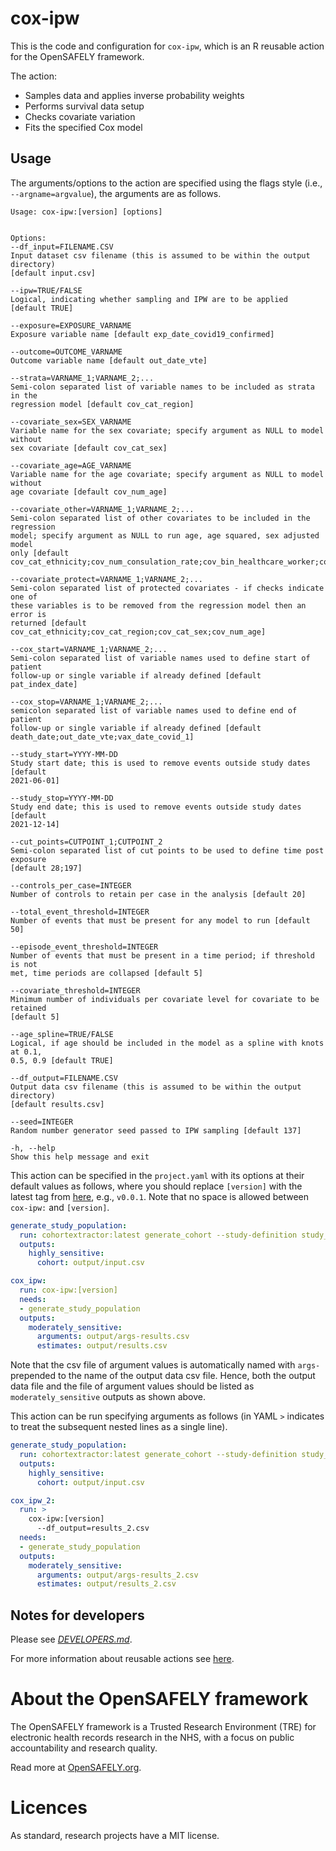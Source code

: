 
<!-- README.md is generated from README.Rmd. 
Please edit that file and rerun in R `rmarkdown::render('README.Rmd')` -->

# cox-ipw

This is the code and configuration for `cox-ipw`, which is an R reusable
action for the OpenSAFELY framework.

The action:

-   Samples data and applies inverse probability weights
-   Performs survival data setup
-   Checks covariate variation
-   Fits the specified Cox model

## Usage

The arguments/options to the action are specified using the flags style
(i.e., `--argname=argvalue`), the arguments are as follows.

    Usage: cox-ipw:[version] [options]


    Options:
    --df_input=FILENAME.CSV
    Input dataset csv filename (this is assumed to be within the output directory)
    [default input.csv]

    --ipw=TRUE/FALSE
    Logical, indicating whether sampling and IPW are to be applied [default TRUE]

    --exposure=EXPOSURE_VARNAME
    Exposure variable name [default exp_date_covid19_confirmed]

    --outcome=OUTCOME_VARNAME
    Outcome variable name [default out_date_vte]

    --strata=VARNAME_1;VARNAME_2;...
    Semi-colon separated list of variable names to be included as strata in the
    regression model [default cov_cat_region]

    --covariate_sex=SEX_VARNAME
    Variable name for the sex covariate; specify argument as NULL to model without
    sex covariate [default cov_cat_sex]

    --covariate_age=AGE_VARNAME
    Variable name for the age covariate; specify argument as NULL to model without
    age covariate [default cov_num_age]

    --covariate_other=VARNAME_1;VARNAME_2;...
    Semi-colon separated list of other covariates to be included in the regression
    model; specify argument as NULL to run age, age squared, sex adjusted model
    only [default
    cov_cat_ethnicity;cov_num_consulation_rate;cov_bin_healthcare_worker;cov_bin_carehome_status]

    --covariate_protect=VARNAME_1;VARNAME_2;...
    Semi-colon separated list of protected covariates - if checks indicate one of
    these variables is to be removed from the regression model then an error is
    returned [default cov_cat_ethnicity;cov_cat_region;cov_cat_sex;cov_num_age]

    --cox_start=VARNAME_1;VARNAME_2;...
    Semi-colon separated list of variable names used to define start of patient
    follow-up or single variable if already defined [default pat_index_date]

    --cox_stop=VARNAME_1;VARNAME_2;...
    semicolon separated list of variable names used to define end of patient
    follow-up or single variable if already defined [default
    death_date;out_date_vte;vax_date_covid_1]

    --study_start=YYYY-MM-DD
    Study start date; this is used to remove events outside study dates [default
    2021-06-01]

    --study_stop=YYYY-MM-DD
    Study end date; this is used to remove events outside study dates [default
    2021-12-14]

    --cut_points=CUTPOINT_1;CUTPOINT_2
    Semi-colon separated list of cut points to be used to define time post exposure
    [default 28;197]

    --controls_per_case=INTEGER
    Number of controls to retain per case in the analysis [default 20]

    --total_event_threshold=INTEGER
    Number of events that must be present for any model to run [default 50]

    --episode_event_threshold=INTEGER
    Number of events that must be present in a time period; if threshold is not
    met, time periods are collapsed [default 5]

    --covariate_threshold=INTEGER
    Minimum number of individuals per covariate level for covariate to be retained
    [default 5]

    --age_spline=TRUE/FALSE
    Logical, if age should be included in the model as a spline with knots at 0.1,
    0.5, 0.9 [default TRUE]

    --df_output=FILENAME.CSV
    Output data csv filename (this is assumed to be within the output directory)
    [default results.csv]

    --seed=INTEGER
    Random number generator seed passed to IPW sampling [default 137]

    -h, --help
    Show this help message and exit

This action can be specified in the `project.yaml` with its options at
their default values as follows, where you should replace `[version]`
with the latest tag from
[here](https://github.com/opensafely-actions/cox-ipw/tags), e.g.,
`v0.0.1`. Note that no space is allowed between `cox-ipw:` and
`[version]`.

``` yaml
generate_study_population:
  run: cohortextractor:latest generate_cohort --study-definition study_definition
  outputs:
    highly_sensitive:
      cohort: output/input.csv

cox_ipw:
  run: cox-ipw:[version]
  needs:
  - generate_study_population
  outputs:
    moderately_sensitive:
      arguments: output/args-results.csv
      estimates: output/results.csv
```

Note that the csv file of argument values is automatically named with
`args-` prepended to the name of the output data csv file. Hence, both
the output data file and the file of argument values should be listed as
`moderately_sensitive` outputs as shown above.

This action can be run specifying arguments as follows (in YAML `>`
indicates to treat the subsequent nested lines as a single line).

``` yaml
generate_study_population:
  run: cohortextractor:latest generate_cohort --study-definition study_definition
  outputs:
    highly_sensitive:
      cohort: output/input.csv

cox_ipw_2:
  run: >
    cox-ipw:[version]
      --df_output=results_2.csv
  needs:
  - generate_study_population
  outputs:
    moderately_sensitive:
      arguments: output/args-results_2.csv
      estimates: output/results_2.csv
```

## Notes for developers

Please see [*DEVELOPERS.md*](DEVELOPERS.md).

For more information about reusable actions see
[here](https://docs.opensafely.org/actions-reusable/).

# About the OpenSAFELY framework

The OpenSAFELY framework is a Trusted Research Environment (TRE) for
electronic health records research in the NHS, with a focus on public
accountability and research quality.

Read more at [OpenSAFELY.org](https://opensafely.org).

# Licences

As standard, research projects have a MIT license.
